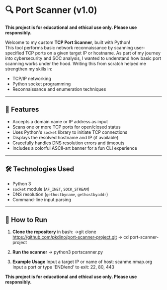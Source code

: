 # 🔍 Port Scanner (v1.0)

**This project is for educational and ethical use only. Please use responsibly.**

Welcome to my custom **TCP Port Scanner**, built with Python!  
This tool performs basic network reconnaissance by scanning user-specified TCP ports on a given target IP or hostname.
As part of my journey into cybersecurity and SOC analysis, I wanted to understand how basic port scanning works under the hood. Writing this from scratch helped me strengthen my skills in:

- TCP/IP networking
- Python socket programming
- Reconnaissance and enumeration techniques

---

## 🎯 Features

- Accepts a domain name or IP address as input
- Scans one or more TCP ports for open/closed status
- Uses Python's `socket` library to initiate TCP connections
- Displays the resolved hostname and IP (if available)
- Gracefully handles DNS resolution errors and timeouts
- Includes a colorful ASCII-art banner for a fun CLI experience

---

## 🛠 Technologies Used

- Python 3
- `socket` module (`AF_INET`, `SOCK_STREAM`)
- DNS resolution (`gethostbyname`, `gethostbyaddr`)
- Command-line input parsing

---

## 🚀 How to Run

1. **Clone the repository**
in bash:
->git clone https://github.com/pkdino/port-scanner-project.git
-> cd port-scanner-project

2. **Run the scanner**
-> python3 portscanner.py

3. **Example Usage**
Input a target IP or name of host: scanme.nmap.org
Input a port or type 'END/end' to exit: 22, 80, 443

**This project is for educational and ethical use only. Please use responsibly.**
